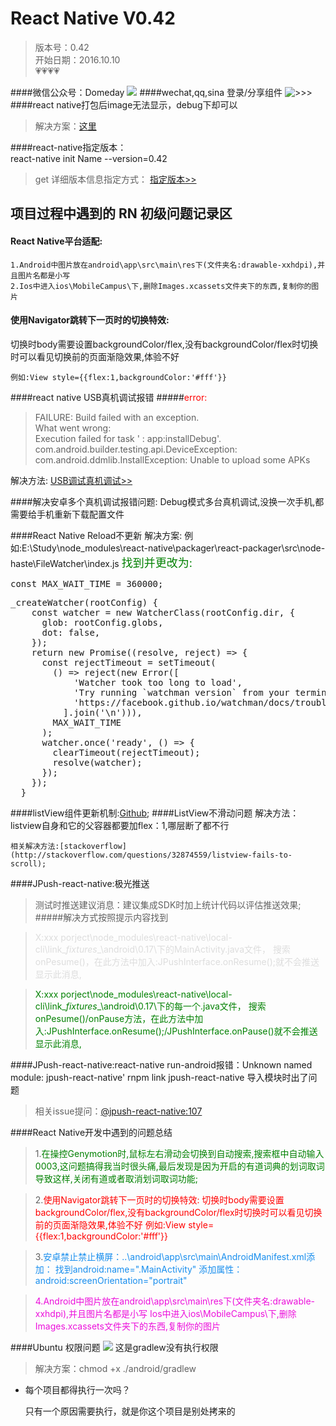 # React Native V0.42
>版本号：0.42<br>
>开始日期：2016.10.10<br>
>💗💗💗💗

####微信公众号：Domeday
![](https://raw.githubusercontent.com/TrustTheBoy/imagesGithub/master/WeChat/publick/WeChatCode.jpg)
####wechat,qq,sina 登录/分享组件
![>>>](https://github.com/reactnativecn)
####react native打包后image无法显示，debug下却可以 
>解决方案：[这里](https://my.oschina.net/u/1460994/blog/802181)	

####react-native指定版本：	
	react-native init Name --version=0.42

>get 详细版本信息指定方式：
	[指定版本>>](http://www.jianshu.com/p/646c5fbd9659 "指定版本")

## 项目过程中遇到的 RN 初级问题记录区

#### React Native平台适配:
	1.Android中图片放在android\app\src\main\res下(文件夹名:drawable-xxhdpi),并且图片名都是小写
	2.Ios中进入ios\MobileCampus\下,删除Images.xcassets文件夹下的东西,复制你的图片
#### 使用Navigator跳转下一页时的切换特效:
切换时body需要设置backgroundColor/flex,没有backgroundColor/flex时切换时可以看见切换前的页面渐隐效果,体验不好

	例如:View style={{flex:1,backgroundColor:'#fff'}}
	
####<font style="">react native USB真机调试报错</font>
#####<font style="color:red">error:</font>
>FAILURE: Build failed with an exception.<br>
What went wrong:<br>
 Execution failed for task ' : app:installDebug'.<br>
 com.android.builder.testing.api.DeviceException: com.android.ddmlib.InstallException: Unable to upload some APKs

解决方法: [USB调试真机调试>>](http://csbun.github.io/blog/2015/12/starting-react-native-with-android/)

####解决安卓多个真机调试报错问题:
	Debug模式多台真机调试,没换一次手机,都需要给手机重新下载配置文件

####React Native Reload不更新
	解决方案:
	例如:E:\Study\node_modules\react-native\packager\react-packager\src\node-haste\FileWatcher\index.js
<font style="color:green;font-weight：bold;font-size:18;">找到并更改为:</font>
<pre><div style="display:inline-block;marginBottom:50px;height:30px;">const MAX_WAIT_TIME = 360000;</div>
_createWatcher(rootConfig) {
    const watcher = new WatcherClass(rootConfig.dir, {
      glob: rootConfig.globs,
      dot: false,
    });
    return new Promise((resolve, reject) => {
      const rejectTimeout = setTimeout(
        () => reject(new Error([
            'Watcher took too long to load',
            'Try running `watchman version` from your terminal',
            'https://facebook.github.io/watchman/docs/troubleshooting.html',
          ].join('\n'))),
        MAX_WAIT_TIME
      );
      watcher.once('ready', () => {
        clearTimeout(rejectTimeout);
        resolve(watcher);
      });
    });
  }
</pre> 
####listView组件更新机制:[Github](https://github.com/changfuguo/react-native/blob/master/listview.md);
####ListView不滑动问题
	解决方法：listview自身和它的父容器都要加flex：1,哪层断了都不行

	相关解决方法:[stackoverflow](http://stackoverflow.com/questions/32874559/listview-fails-to-scroll);

####JPush-react-native:极光推送
>测试时推送建议消息：建议集成SDK时加上统计代码以评估推送效果;
  
#####解决方式按照提示内容找到

><span style='color:#ddd'>X:xxx porject\node_modules\react-native\local-cli\link\__fixtures__\android\0.17\下的MainActivity.java文件，
搜索onPesume()，在此方法中加入:JPushInterface.onResume();就不会推送显示此消息,</span>

><span style='color:green'>X:xxx porject\node_modules\react-native\local-cli\link\__fixtures__\android\0.17\下的每一个.java文件，
搜索onPesume()/onPause方法，在此方法中加入:JPushInterface.onResume();/JPushInterface.onPause()就不会推送显示此消息,</span>


####JPush-react-native:react-native run-android报错：Unknown named module: jpush-react-native'
	rnpm link jpush-react-native 导入模块时出了问题
	
>相关issue提问：[@jpush-react-native:107](https://github.com/jpush/jpush-react-native/issues/107)

####React Native开发中遇到的问题总结
> 1.<span style='color:green'>在操控Genymotion时,鼠标左右滑动会切换到自动搜索,搜索框中自动输入0003,这问题搞得我当时很头痛,最后发现是因为开启的有道词典的划词取词导致这样,关闭有道或者取消划词取词功能;</span>


> 2.<span style='color:red'>使用Navigator跳转下一页时的切换特效:
	切换时body需要设置backgroundColor/flex,没有backgroundColor/flex时切换时可以看见切换前的页面渐隐效果,体验不好
	例如:View style={{flex:1,backgroundColor:'#fff'}}</span>

> 3.<span style='color:#188eee'>安卓禁止禁止横屏：..\android\app\src\main\AndroidManifest.xml添加：
	找到android:name=".MainActivity"
		添加属性：
		 android:screenOrientation="portrait"</span>

> <span style='color:#EC0FDB'>4.Android中图片放在android\app\src\main\res下(文件夹名:drawable-xxhdpi),并且图片名都是小写
Ios中进入ios\MobileCampus\下,删除Images.xcassets文件夹下的东西,复制你的图片

####Ubuntu 权限问题
![](https://github.com/TrustTheBoy/ReactNativeBBS/blob/master/imgae/ubuntu.jpg?raw=true)
这是gradlew没有执行权限
>解决方案：chmod +x ./android/gradlew

- 每个项目都得执行一次吗？

	只有一个原因需要执行，就是你这个项目是别处拷来的


